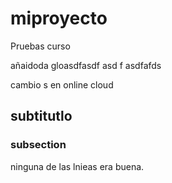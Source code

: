 # miproyecto
Pruebas curso

añaidoda gloasdfasdf
asd
f
asdfafds

cambio s en online cloud

## subtitutlo

### subsection

ninguna de las lnieas era buena.
